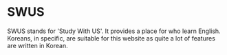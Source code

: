 # SWUS
SWUS stands for 'Study With US'. It provides a place for who learn English. Koreans, in specific, are suitable for this website as quite a lot of features are written in Korean.
